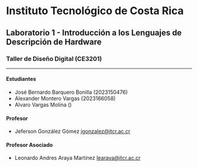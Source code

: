 # Instituto Tecnológico de Costa Rica

## Laboratorio 1 - Introducción a los Lenguajes de Descripción de Hardware

### Taller de Diseño Digital (CE3201)

---

#### Estudiantes

- José Bernardo Barquero Bonilla (2023150476)
- Alexander Montero Vargas (2023166058)
- Alvaro Vargas Molina ()

#### Profesor

- Jeferson González Gómez <jgonzalez@itcr.ac.cr>

#### Profesor Asociado

- Leonardo Andres Araya Martínez <learaya@itcr.ac.cr>
